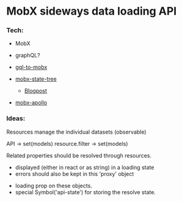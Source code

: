 # MobX sideways data loading API


### Tech:
- MobX
- graphQL?

- [gql-to-mobx](https://github.com/mhaagens/gql-to-mobx)
- [mobx-state-tree](https://github.com/mobxjs/mobx-state-tree)
  - [Blogpost](https://codeburst.io/the-curious-case-of-mobx-state-tree-7b4e22d461f)
- [mobx-apollo](https://www.npmjs.com/package/mobx-apollo)

### Ideas:
Resources manage the individual datasets (observable)

API -> set(models)
  resource.filter -> set(models)

Related properties should be resolved through resources.
 * displayed (either in react or as string) in a loading state
 * errors should also be kept in this 'proxy' object

 - loading prop on these objects.
 - special Symbol('api-state') for storing the resolve state.